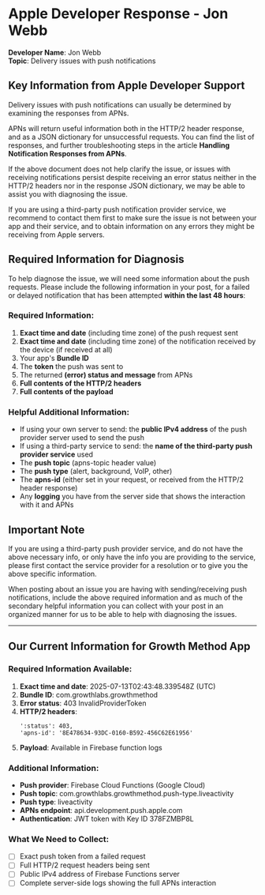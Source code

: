# Apple Developer Response - Jon Webb

**Developer Name**: Jon Webb  
**Topic**: Delivery issues with push notifications

## Key Information from Apple Developer Support

Delivery issues with push notifications can usually be determined by examining the responses from APNs.

APNs will return useful information both in the HTTP/2 header response, and as a JSON dictionary for unsuccessful requests. You can find the list of responses, and further troubleshooting steps in the article **Handling Notification Responses from APNs**.

If the above document does not help clarify the issue, or issues with receiving notifications persist despite receiving an error status neither in the HTTP/2 headers nor in the response JSON dictionary, we may be able to assist you with diagnosing the issue.

If you are using a third-party push notification provider service, we recommend to contact them first to make sure the issue is not between your app and their service, and to obtain information on any errors they might be receiving from Apple servers.

## Required Information for Diagnosis

To help diagnose the issue, we will need some information about the push requests. Please include the following information in your post, for a failed or delayed notification that has been attempted **within the last 48 hours**:

### Required Information:
1. **Exact time and date** (including time zone) of the push request sent
2. **Exact time and date** (including time zone) of the notification received by the device (if received at all)
3. Your app's **Bundle ID**
4. The **token** the push was sent to
5. The returned **(error) status and message** from APNs
6. **Full contents of the HTTP/2 headers**
7. **Full contents of the payload**

### Helpful Additional Information:
- If using your own server to send: the **public IPv4 address** of the push provider server used to send the push
- If using a third-party service to send: the **name of the third-party push provider service** used
- The **push topic** (apns-topic header value)
- The **push type** (alert, background, VoIP, other)
- The **apns-id** (either set in your request, or received from the HTTP/2 header response)
- Any **logging** you have from the server side that shows the interaction with it and APNs

## Important Note

If you are using a third-party push provider service, and do not have the above necessary info, or only have the info you are providing to the service, please first contact the service provider for a resolution or to give you the above specific information.

When posting about an issue you are having with sending/receiving push notifications, include the above required information and as much of the secondary helpful information you can collect with your post in an organized manner for us to be able to help with diagnosing the issues.

---

## Our Current Information for Growth Method App

### Required Information Available:
1. **Exact time and date**: 2025-07-13T02:43:48.339548Z (UTC)
2. **Bundle ID**: com.growthlabs.growthmethod
3. **Error status**: 403 InvalidProviderToken
4. **HTTP/2 headers**: 
   ```
   ':status': 403,
   'apns-id': '8E478634-93DC-0160-B592-456C62E61956'
   ```
5. **Payload**: Available in Firebase function logs

### Additional Information:
- **Push provider**: Firebase Cloud Functions (Google Cloud)
- **Push topic**: com.growthlabs.growthmethod.push-type.liveactivity
- **Push type**: liveactivity
- **APNs endpoint**: api.development.push.apple.com
- **Authentication**: JWT token with Key ID 378FZMBP8L

### What We Need to Collect:
- [ ] Exact push token from a failed request
- [ ] Full HTTP/2 request headers being sent
- [ ] Public IPv4 address of Firebase Functions server
- [ ] Complete server-side logs showing the full APNs interaction